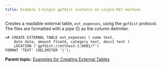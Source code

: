 ```yaml
---
title: Example 1—Single gpfdist instance on single-NIC machine 
---
```


Creates a readable external table, `ext_expenses`, using the `gpfdist` protocol. The files are formatted with a pipe \(\|\) as the column delimiter.

```
=# CREATE EXTERNAL TABLE ext_expenses ( name text,
    date date, amount float4, category text, desc1 text )
    LOCATION ('gpfdist://etlhost-1:8081/*')
FORMAT 'TEXT' (DELIMITER '|');
```

**Parent topic:** [Examples for Creating External Tables](../external/g-creating-external-tables---examples.html)

